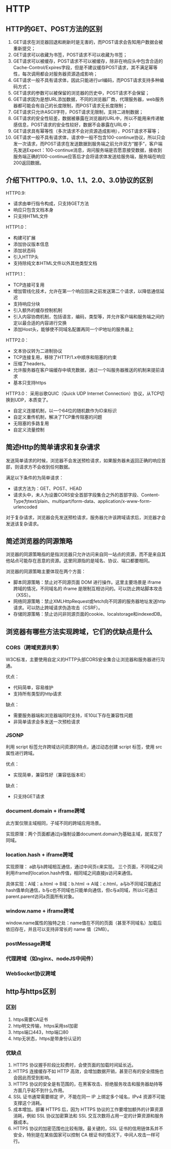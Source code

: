 # HTTP
## HTTP的GET、POST方法的区别
1. GET请求在浏览器回退和刷新时是无害的，而POST请求会告知用户数据会被重新提交；
2. GET请求可以收藏为书签，POST请求不可以收藏为书签；
3. GET请求可以被缓存，POST请求不可以被缓存，除非在响应头中包含合适的Cache-Control/Expires字段，但是不建议缓存POST请求，其不满足幂等性，每次调用都会对服务器资源造成影响；
4. GET请求一般不具有请求体，因此只能进行url编码，而POST请求支持多种编码方式；
5. GET请求的参数可以被保留的浏览器的历史中，POST请求不会保留；
6. GET请求因为是想URL添加数据，不同的浏览器厂商，代理服务器，web服务器都可能会有自己的长度限制，而POST请求无长度限制；
7. GET请求只允许ASCII字符，POST请求无限制，支持二进制数据；
8. GET请求的安全性较差，数据被暴露在浏览器的URL中，所以不能用来传递敏感信息，POST请求的安全性较好，数据不会暴露在URL中；
9. GET请求具有幂等性（多次请求不会对资源造成影响），POST请求不幂等；
10. GET请求一般不具有请求体，请求中一般不包含100-continue协议，所以只会发一次请求，而POST请求在发送数据到服务端之前允许双方“握手”，客户端先发送Expect：100-continue消息，询问服务端是否愿意接受数据，接收到服务端正确的100-continue应答后才会将请求体发送给服务端，服务端在响应200返回数据。

## 介绍下HTTP0.9、1.0、1.1、2.0、3.0协议的区别
HTTP0.9:
- 请求由单行指令构成，只支持GET方法
- 响应只包含文档本身
- 只支持HTML文件

HTTP1.0：
- 构建可扩展
- 添加协议版本信息
- 添加状态码
- 引入HTTP头
- 支持除纯文本HTML文件以外其他类型文档

HTTP1.1：
- TCP连接可复用
- 增加管线化技术，允许在第一个响应回来之前发送第二个请求，以降低通信延迟
- 支持响应分块
- 引入额外的缓存控制机制
- 引入内容协商机制，包括语言，编码，类型等，并允许客户端和服务端之间约定以最合适的内容进行交换
- 添加Host头，能够使不同域名配置再同一个IP地址的服务器上

HTTP2.0：
- 文本协议转为二进制协议
- TCP连接复用，移除了HTTP/1.x中顺序和阻塞的约束
- 压缩了headers。
- 允许服务器在客户端缓存中填充数据，通过一个叫服务器推送的机制来提前请求
- 基本只支持https

HTTP3.0：
采用谷歌QUIC（Quick UDP Internet Connection）协议，从TCP切换到UDP，本质变了。
- 自定义连接机制，以一个64位的随机数作为ID来标识
- 自定义重传机制，解决了TCP重传阻塞的问题
- 无阻塞的多路复用
- 自定义流量控制
## 简述Http的简单请求和复杂请求
发送简单请求的时候，浏览器不会发送预检请求，如果服务器未返回正确的响应首部，则请求方不会收到任何数据。

满足以下条件的为简单请求：
- 请求方法为：GET、POST、HEAD
- 请求头中，未人为设置CORS安全首部字段集合之外的首部字段、Content-Type为text/plain、multipart/form-data、application/x-www-form-urlencoded

对于复杂请求，浏览器会先发送预检请求，服务器允许该跨域请求后，浏览器才会发送该复杂请求。

## 简述浏览器的同源策略
浏览器的同源策略指的是指浏览器只允许访问来自同一站点的资源，而不是来自其他站点可能存在恶意的资源。这里同源指的是域名、协议、端口都要相同。

浏览器的同源策略主要体现在两个方面：
- 脚本同源策略：禁止对不同源页面 DOM 进行操作。这里主要场景是 iframe 跨域的情况，不同域名的 iframe 是限制互相访问的。可以防止跨站脚本攻击（XSS）。
- 网络同源策略：禁止XMLHttpRequest或fetch向不同源的服务器地址发送http请求。可以防止跨域请求伪造攻击（CSRF）。
- 存储同源策略：禁止访问非同源页面的cookie、localstorage和indexedDB。

## 浏览器有哪些方法实现跨域，它们的优缺点是什么
### CORS（跨域资源共享）
W3C标准，主要使用自定义的HTTP头部CORS安全集合让浏览器和服务器进行沟通。

优点：
- 代码简单，容易维护
- 支持所有类型的http请求

缺点：
- 需要服务器端和浏览器端同时支持，IE10以下存在兼容性问题
- 非简单请求会多发送一次预检请求

### JSONP
利用 script 标签允许跨域访问资源的特点，通过动态创建 script 标签，使用 src 属性进行跨域。

优点：
- 实现简单，兼容性好（兼容低版本IE）

缺点：
- 只支持GET请求

### document.domain + iframe跨域
此方案仅限主域相同，子域不同的跨域应用场景。

实现原理：两个页面都通过js强制设置document.domain为基础主域，就实现了同域。

### location.hash + iframe跨域
实现原理： a欲与b跨域相互通信，通过中间页c来实现。 三个页面，不同域之间利用iframe的location.hash传值，相同域之间直接js访问来通信。

具体实现：A域：a.html -> B域：b.html -> A域：c.html，a与b不同域只能通过hash值单向通信，b与c也不同域也只能单向通信，但c与a同域，所以c可通过parent.parent访问a页面所有对象。

### window.name + iframe跨域
window.name属性的独特之处：name值在不同的页面（甚至不同域名）加载后依旧存在，并且可以支持非常长的 name 值（2MB）。

### postMessage跨域

### 代理跨域（如nginx、nodeJS中间件）

### WebSocket协议跨域

## http与https区别
### 区别
1. https需要CA证书
2. http明文传输，https采用ssl加密
3. https端口443，http端口80
4. http无状态，https是带身份认证的
### 优缺点
1. HTTPS 协议握手阶段比较费时，会使页面的加载时间延长近。
2. HTTPS 连接缓存不如 HTTP 高效，会增加数据开销，甚至已有的安全措施也会因此而受到影响。
3. HTTPS 协议的安全是有范围的，在黑客攻击、拒绝服务攻击和服务器劫持等方面几乎起不到什么作用。
4. SSL 证书通常需要绑定 IP，不能在同一 IP 上绑定多个域名，IPv4 资源不可能支撑这个消耗。
5. 成本增加。部署 HTTPS 后，因为 HTTPS 协议的工作要增加额外的计算资源消耗，例如 SSL 协议加密算法和 SSL 交互次数将占用一定的计算资源和服务器成本。
6. HTTPS 协议的加密范围也比较有限。最关键的，SSL 证书的信用链体系并不安全，特别是在某些国家可以控制 CA 根证书的情况下，中间人攻击一样可行。